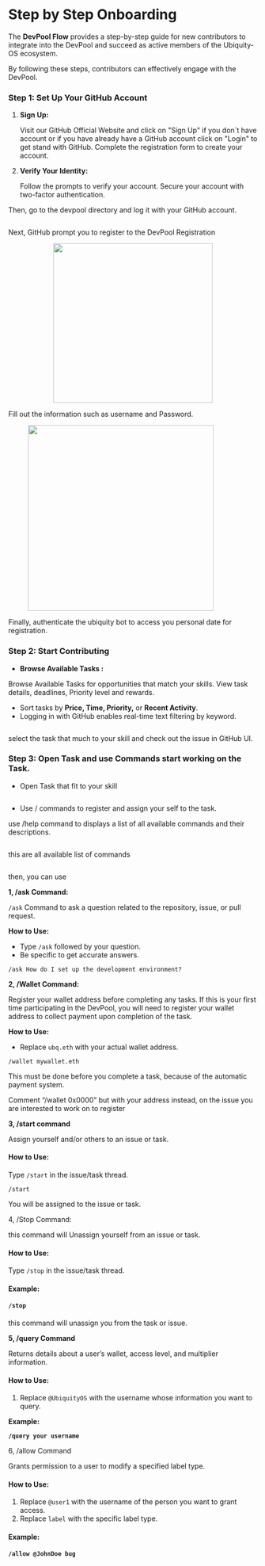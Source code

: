 # Step by Step Onboarding

The **DevPool Flow** provides a step-by-step guide for new contributors to integrate into the DevPool and succeed as active members of the Ubiquity-OS ecosystem.&#x20;

By following these steps, contributors can effectively engage with the  DevPool.

### Step 1: Set Up Your GitHub Account

1.  **Sign Up:**

    Visit our GitHub Official Website and click on "Sign Up" if you don\`t have account or if you have already have a GitHub account click on "Login" to get stand with GitHub. Complete the registration form to create your account.
2.  **Verify Your Identity:**

    Follow the prompts to verify your account. Secure your account with two-factor authentication.

Then, go to the devpool directory and log it with your GitHub account.

<figure><img src="../../../.gitbook/assets/image (6).png" alt=""><figcaption></figcaption></figure>

Next, GitHub prompt you to register to the DevPool Registration&#x20;

<div align="center"><figure><img src="../../../.gitbook/assets/image (1) (1).png" alt="" width="322"><figcaption></figcaption></figure></div>

Fill out the information such as username and Password.

<figure><img src="../../../.gitbook/assets/image (2) (1).png" alt="" width="375"><figcaption></figcaption></figure>

Finally, authenticate the ubiquity bot to access you personal date for registration. &#x20;

### Step 2: Start Contributing

* **Browse Available Tasks :**

Browse Available Tasks for opportunities that match your skills. View task details, deadlines, Priority level and rewards.

* Sort tasks by **Price, Time, Priority,** or **Recent Activity**.
* Logging in with GitHub enables real-time text filtering by keyword.

<figure><img src="../../../.gitbook/assets/image (3) (1).png" alt=""><figcaption></figcaption></figure>

select the task that much to your skill and check out the issue in GitHub UI.

### Step 3: Open Task and use Commands start working on the Task.

* Open Task that fit to your skill

<figure><img src="../../../.gitbook/assets/image (4) (1).png" alt=""><figcaption></figcaption></figure>

* Use / commands to register and assign your self to the task.

use /help command to displays a list of all available commands and their descriptions.

<figure><img src="../../../.gitbook/assets/image (5) (1).png" alt=""><figcaption></figcaption></figure>

this are all available list of commands&#x20;

<figure><img src="../../../.gitbook/assets/image (6) (1).png" alt=""><figcaption></figcaption></figure>

then, you can use&#x20;

**1, /ask Command:**

`/ask` Command to ask a question related to the repository, issue, or pull request.

**How to Use:**

* Type `/ask` followed by your question.
* Be specific to get accurate answers.

`/ask How do I set up the development environment?`

**2, /Wallet  Command:**

Register your wallet address before completing any tasks. If this is your first time participating in the DevPool, you will need to register your wallet address to collect payment upon completion of the task.&#x20;

**How to Use:**

* Replace `ubq.eth` with your actual wallet address.

`/wallet mywallet.eth`

This must be done before you complete a task, because of the automatic payment system.



Comment “/wallet 0x0000” but with your address instead, on the issue you are interested to work on to register

**3, /start command**

Assign yourself and/or others to an issue or task.

#### **How to Use:**

Type `/start` in the issue/task thread.

`/start`&#x20;

You will be assigned to the issue or task.



4, /Stop Command:

this command will Unassign yourself from an issue or task.

#### **How to Use:**

Type `/stop` in the issue/task thread.

#### **Example:**

#### `/stop`

this command will unassign you from the task or issue.

**5, /query Command**

Returns details about a user’s wallet, access level, and multiplier information.

#### **How to Use:**

1. Replace `@UbiquityOS` with the username whose information you want to query.

**Example:**

**`/query your username`**

6, /allow Command&#x20;

Grants permission to a user to modify a specified label type.

#### **How to Use:**

1. Replace `@user1` with the username of the person you want to grant access.
2. Replace `label` with the specific label type.

#### **Example:**

**`/allow @JohnDoe bug`**



